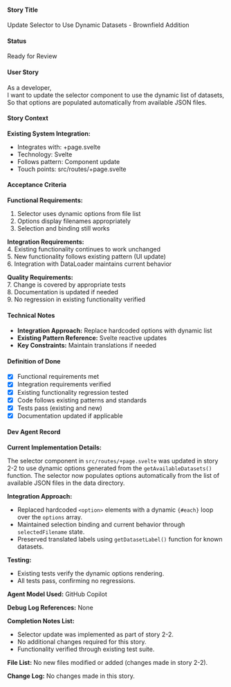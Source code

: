 #### Story Title

Update Selector to Use Dynamic Datasets - Brownfield Addition

#### Status

Ready for Review

#### User Story

As a developer,  
I want to update the selector component to use the dynamic list of datasets,  
So that options are populated automatically from available JSON files.

#### Story Context

**Existing System Integration:**

- Integrates with: +page.svelte
- Technology: Svelte
- Follows pattern: Component update
- Touch points: src/routes/+page.svelte

#### Acceptance Criteria

**Functional Requirements:**

1. Selector uses dynamic options from file list
2. Options display filenames appropriately
3. Selection and binding still works

**Integration Requirements:**  
4. Existing functionality continues to work unchanged  
5. New functionality follows existing pattern (UI update)  
6. Integration with DataLoader maintains current behavior

**Quality Requirements:**  
7. Change is covered by appropriate tests  
8. Documentation is updated if needed  
9. No regression in existing functionality verified

#### Technical Notes

- **Integration Approach:** Replace hardcoded options with dynamic list
- **Existing Pattern Reference:** Svelte reactive updates
- **Key Constraints:** Maintain translations if needed

#### Definition of Done

- [x] Functional requirements met
- [x] Integration requirements verified
- [x] Existing functionality regression tested
- [x] Code follows existing patterns and standards
- [x] Tests pass (existing and new)
- [x] Documentation updated if applicable

#### Dev Agent Record

**Current Implementation Details:**

The selector component in `src/routes/+page.svelte` was updated in story 2-2 to use dynamic options generated from the `getAvailableDatasets()` function. The selector now populates options automatically from the list of available JSON files in the data directory.

**Integration Approach:**

- Replaced hardcoded `<option>` elements with a dynamic `{#each}` loop over the `options` array.
- Maintained selection binding and current behavior through `selectedFilename` state.
- Preserved translated labels using `getDatasetLabel()` function for known datasets.

**Testing:**

- Existing tests verify the dynamic options rendering.
- All tests pass, confirming no regressions.

**Agent Model Used:** GitHub Copilot

**Debug Log References:** None

**Completion Notes List:**

- Selector update was implemented as part of story 2-2.
- No additional changes required for this story.
- Functionality verified through existing test suite.

**File List:** No new files modified or added (changes made in story 2-2).

**Change Log:** No changes made in this story.
